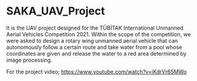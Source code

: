 # SAKA_UAV_Project
It is the UAV project designed for the TÜBİTAK International Unmanned Aerial Vehicles Competition 2021. Within the scope of the competition, we were asked to design a rotary wing unmanned aerial vehicle that can autonomously follow a certain route and take water from a pool whose coordinates are given and release the water to a red area determined by image processing.

For the project video; https://www.youtube.com/watch?v=iKdrVr65MWo
